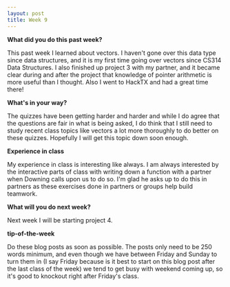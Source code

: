 ```yaml
---
layout: post
title: Week 9
---
```


**What did you do this past week?**


This past week I learned about vectors. I haven't gone over this data type
since data structures, and it is my first time going over vectors since
CS314 Data Structures. I also finished up project 3 with my partner, and
it became clear during and after the project that knowledge of pointer
arithmetic is more useful than I thought. Also I went to HackTX and had
a great time there!

**What's in your way?**


The quizzes have been getting harder and harder and while I do agree that the
questions are fair in what is being asked, I do think that I still need to study
recent class topics like vectors a lot more thoroughly to do better
on these quizzes. Hopefully I will get this topic down soon enough.

**Experience in class**


My experience in class is interesting like always. I am always interested by
the interactive parts of class with writing down a function with a partner when
Downing calls upon us to do so. I'm glad he asks up to do this in partners as
these exercises done in partners or groups help build teamwork.


**What will you do next week?**


Next week I will be starting project 4.


**tip-of-the-week**


Do these blog posts as soon as possible. The posts only need to be 250 words minimum,
and even though we have between Friday and Sunday to turn them in (I say Friday because
is it best to start on this blog post after the last class of the week) we tend to
get busy with weekend coming up, so it's good to knockout right after Friday's class.



